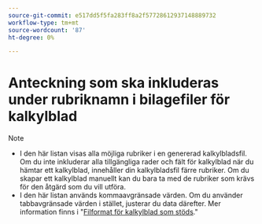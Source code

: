 ```yaml
---
source-git-commit: e517dd5f5fa283ff8a2f57728612937148889732
workflow-type: tm+mt
source-wordcount: '87'
ht-degree: 0%

---
```

# Anteckning som ska inkluderas under rubriknamn i bilagefiler för kalkylblad

>[!NOTE]
>
>* I den här listan visas alla möjliga rubriker i en genererad kalkylbladsfil. Om du inte inkluderar alla tillgängliga rader och fält för kalkylblad när du hämtar ett kalkylblad, innehåller din kalkylbladsfil färre rubriker. Om du skapar ett kalkylblad manuellt kan du bara ta med de rubriker som krävs för den åtgärd som du vill utföra.
>* I den här listan används kommaavgränsade värden. Om du använder tabbavgränsade värden i stället, justerar du data därefter. Mer information finns i &quot;[Filformat för kalkylblad som stöds](/help/search-social-commerce/campaign-management/bulksheets/bulksheet-data-formats/bulksheet-file-formats.md).&quot;
